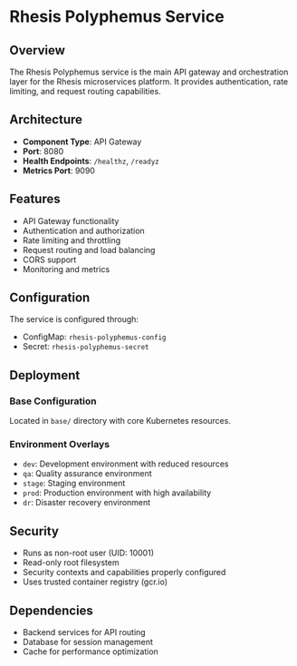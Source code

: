 # Rhesis Polyphemus Service

## Overview

The Rhesis Polyphemus service is the main API gateway and orchestration layer for the Rhesis microservices platform. It provides authentication, rate limiting, and request routing capabilities.

## Architecture

- **Component Type**: API Gateway
- **Port**: 8080
- **Health Endpoints**: `/healthz`, `/readyz`
- **Metrics Port**: 9090

## Features

- API Gateway functionality
- Authentication and authorization
- Rate limiting and throttling
- Request routing and load balancing
- CORS support
- Monitoring and metrics

## Configuration

The service is configured through:
- ConfigMap: `rhesis-polyphemus-config`
- Secret: `rhesis-polyphemus-secret`

## Deployment

### Base Configuration
Located in `base/` directory with core Kubernetes resources.

### Environment Overlays
- `dev`: Development environment with reduced resources
- `qa`: Quality assurance environment
- `stage`: Staging environment
- `prod`: Production environment with high availability
- `dr`: Disaster recovery environment

## Security

- Runs as non-root user (UID: 10001)
- Read-only root filesystem
- Security contexts and capabilities properly configured
- Uses trusted container registry (gcr.io)

## Dependencies

- Backend services for API routing
- Database for session management
- Cache for performance optimization

